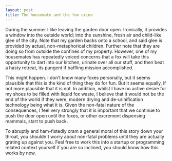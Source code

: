 ```yaml
---
layout: post
title: The housemate and the fox urine
---
```

During the summer I like leaving the garden door open. Ironically, it provides a window into the outside world; into the sunshine, fresh air and child-like glee of the city. Note that my garden backs onto a school, and said glee is provided by actual, non-metaphorical children. Further note that they are doing so from outside the confines of my property. However, one of my housemates has repeatedly voiced concerns that a fox will take this opportunity to dart into our kitchen, urinate over all our stuff, and then beat a hasty retreat, its pungent if baffling mission accomplished.

This might happen. I don’t know many foxes personally, but it seems plausible that this is the kind of thing they do for fun. But it seems equally, if not more plausible that it is not. In addition, whilst I have no active desire for my shoes to be filled with liquid fox waste, I believe that it would not be the end of the world if they were, modern drying and de-urinification technology being what it is. Given the non-fatal nature of the consequences, I feel very strongly that it is important that we continue to push the door open until the foxes, or other excrement dispensing mammals, start to push back.

To abruptly and ham-fistedly cram a general moral of this story down your throat, you shouldn't worry about non-fatal problems until they are actually grating up against you. Feel free to work this into a startup or programming related context yourself if you are so inclined, you should know how this works by now.
